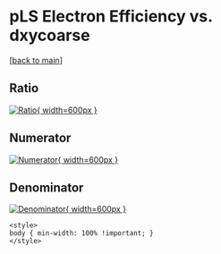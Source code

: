 # pLS Electron Efficiency vs. dxycoarse

[[back to main](./)]



## Ratio

[![Ratio](../mtv/var/pLS_11_eff_dxycoarse.png){ width=600px }](../mtv/var/pLS_11_eff_dxycoarse.pdf)

## Numerator

[![Numerator](../mtv/num/pLS_11_eff_dxycoarse_num0.png){ width=600px }](../mtv/num/pLS_11_eff_dxycoarse_num0.pdf)

## Denominator

[![Denominator](../mtv/den/pLS_11_eff_dxycoarse_den.png){ width=600px }](../mtv/den/pLS_11_eff_dxycoarse_den.pdf)


``` {=html}
<style>
body { min-width: 100% !important; }
</style>
```
